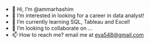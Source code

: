 - 👋 Hi, I’m @ammarhashim
- 👀 I’m interested in looking for a career in data analyst!
- 🌱 I’m currently learning SQL, Tableau and Excel!
- 💞️ I’m looking to collaborate on ...
- 📫 How to reach me? email me at eya548@gmail.com

<!---
ammarhashim/ammarhashim is a ✨ special ✨ repository because its `README.md` (this file) appears on your GitHub profile.
You can click the Preview link to take a look at your changes.
--->
